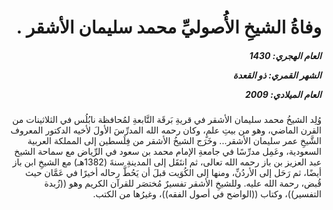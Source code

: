 <h1 dir="rtl">وفاةُ الشيخِ الأُصوليِّ محمد سليمان الأشقر .</h1>

<h5 dir="rtl">العام الهجري:  1430

الشهر القمري: ذو القعدة

العام الميلادي: 2009</h5>

<p dir="rtl">وُلِد الشيخُ محمد سليمان الأشقر في قريةِ بَرقَة التَّابعةِ لمُحافظة نابُلُس في الثلاثينات من القرن الماضي، وهو من بيتِ علمٍ، وكان رحمه الله المدرِّسَ الأولَ لأخيه الدكتور المعروف الشَّيخِ عمر سليمان الأشقر... وخَرَج الشيخُ الأشقر من فِلَسطين إلى المملكة العربية السعودية، وعَمِل مدرِّسًا في جامعةِ الإمام محمد بن سعود في الرِّياض مع سماحة الشيخ عبد العزيز بن باز رحمه الله تعالى، ثم انتَقَل إلى المدينةِ سنةَ (1382هـ) مع الشيخِ ابن باز أيضًا، ثم رَحَل إلى الأردُنِّ، ومنها إلى الكُوَيت قبلَ أن يَحُطَّ رحاله أخيرًا في عَمَّان حيث قُبض، رحمة الله عليه. وللشيخِ الأشقر تفسيرٌ مُختصَر للقرآن الكريم وهو ((زُبدة التفسير))، وكتاب ((الواضح في أصول الفقه))، وغيرُها من الكتب.</p></br>
